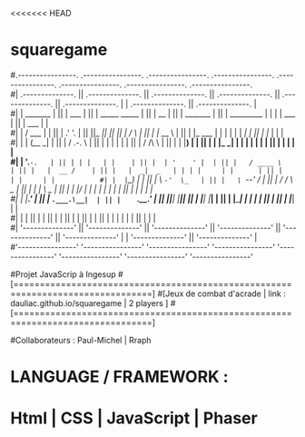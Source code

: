 <<<<<<< HEAD
# squaregame
#.----------------.  .----------------.  .----------------.  .----------------.  .----------------.  .----------------.   .----------------.  .----------------.           
#| .--------------. || .--------------. || .--------------. || .--------------. || .--------------. || .--------------. | | .--------------. || .--------------. |          
#| |    _______   | || |    ___       | || | _____  _____ | || |      __      | || |  _______     | || |  _________   | | | |      ___     | || |     ___      | |          
#| |   /  ___  |  | || |  .'   '.     | || ||_   _||_   _|| || |     /  \     | || | |_   __ \    | || | |_   ___  |  | | | |     |  _|    | || |    |_  |     | |          
#| |  |  (__ \_|  | || | /  .-.  \    | || |  | |    | |  | || |    / /\ \    | || |   | |__) |   | || |   | |_  \_|  | | | |     | |      | || |      | |     | |          
#| |   '.___`-.   | || | | |   | |    | || |  | '    ' |  | || |   / ____ \   | || |   |  __ /    | || |   |  _|  _   | | | |     | |      | || |      | |     | |          
#| |  |`\____) |  | || | \  `-'  \_   | || |   \ `--' /   | || | _/ /    \ \_ | || |  _| |  \ \_  | || |  _| |___/ |  | | | |     | |_     | || |     _| |     | |          
#| |  |_______.'  | || |  `.___.\__|  | || |    `.__.'    | || ||____|  |____|| || | |____| |___| | || | |_________|  | | | |     |___|    | || |    |___|     | |          
#| |              | || |              | || |              | || |              | || |              | || |              | | | |              | || |              | |          
#| '--------------' || '--------------' || '--------------' || '--------------' || '--------------' || '--------------' | | '--------------' || '--------------' |          
#'----------------'  '----------------'  '----------------'  '----------------'  '----------------'  '----------------'   '----------------'  '----------------'

#Projet JavaScrip à Ingesup
#[================================================================================]
#[Jeux de combat d'acrade | link : dauliac.github.io/squaregame | 2 players       ]
#[================================================================================]

#Collaborateurs : Paul-Michel | Rraph

# LANGUAGE / FRAMEWORK :
#  Html | CSS | JavaScript | Phaser
